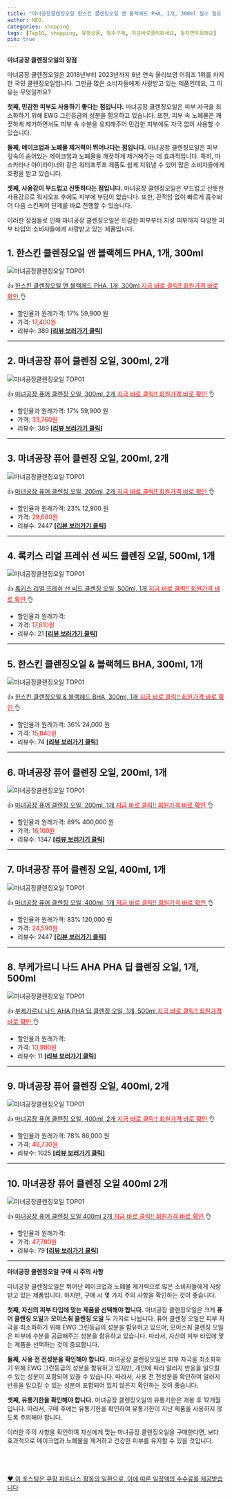 ```yaml
---
title: "마녀공장클렌징오일 한스킨 클렌징오일 앤 블랙헤드 PHA, 1개, 300ml 필수 필요 추천 제품 비교 최저 가격 비교 장점 구매 후기 구매평"
author: NEO.
categories: shopping
tags: [Top10, shopping, 유행상품, 필수구매, 지금바로클릭하세요, 놓치면후회해요]
pin: true
---
```

**마녀공장 클렌징오일의 장점**

마녀공장 클렌징오일은 2018년부터 2023년까지 6년 연속 올리브영 어워즈 1위를 차지한 국민 클렌징오일입니다. 그만큼 많은 소비자들에게 사랑받고 있는 제품인데요, 그 이유는 무엇일까요?

**첫째, 민감한 피부도 사용하기 좋다는 점입니다.** 마녀공장 클렌징오일은 피부 자극을 최소화하기 위해 EWG 그린등급의 성분을 함유하고 있습니다. 또한, 피부 속 노폐물은 깨끗하게 제거하면서도 피부 속 수분을 유지해주어 민감한 피부에도 자극 없이 사용할 수 있습니다.

**둘째, 메이크업과 노폐물 제거력이 뛰어나다는 점입니다.** 마녀공장 클렌징오일은 피부 깊숙이 숨어있는 메이크업과 노폐물을 깨끗하게 제거해주는 데 효과적입니다. 특히, 마스카라나 아이라이너와 같은 워터프루프 제품도 쉽게 지워낼 수 있어 많은 소비자들에게 호평을 받고 있습니다.

**셋째, 사용감이 부드럽고 산뜻하다는 점입니다.** 마녀공장 클렌징오일은 부드럽고 산뜻한 사용감으로 워시오프 후에도 피부에 부담이 없습니다. 또한, 끈적임 없이 빠르게 흡수되어 다음 스킨케어 단계를 바로 진행할 수 있습니다.

이러한 장점들로 인해 마녀공장 클렌징오일은 민감한 피부부터 지성 피부까지 다양한 피부 타입의 소비자들에게 사랑받고 있는 제품입니다.

   

## 1. 한스킨 클렌징오일 앤 블랙헤드 PHA, 1개, 300ml

![마녀공장클렌징오일 TOP01](https://thumbnail6.coupangcdn.com/thumbnails/remote/490x490ex/image/retail/images/322211253187123-b9b85b8d-c035-4756-8d0b-a999f0309aa0.jpg)


👍 [한스킨 클렌징오일 앤 블랙헤드 PHA, 1개, 300ml <font color=red> 지금 바로 클릭!! 회원가격 바로 확인 </font> ](https://link.coupang.com/re/AFFSDP?lptag=AF3617701&subid=GithubCoopas&pageKey=7549485231&traceid=V0-153&itemId=19864385899&vendorItemId=3136494839) 👌 


- 할인율과 원래가격: 17%  59,900   원
- 가격: <span style='color:red'>17,400원</span>
- 리뷰수: 389  [**[리뷰 보러가기 클릭]**](https://link.coupang.com/re/AFFSDP?lptag=AF3617701&subid=GithubCoopas&pageKey=7549485231&traceid=V0-153&itemId=19864385899&vendorItemId=3136494839)

---


   

## 2. 마녀공장 퓨어 클렌징 오일, 300ml, 2개

![마녀공장클렌징오일 TOP01](https://thumbnail10.coupangcdn.com/thumbnails/remote/490x490ex/image/vendor_inventory/ab91/a214d0e4cc1e34047f57356ddc3ee5687314fa69f018595ce4a54673f3ba.png)


👍 [마녀공장 퓨어 클렌징 오일, 300ml, 2개 <font color=red> 지금 바로 클릭!! 회원가격 바로 확인 </font> ](https://link.coupang.com/re/AFFSDP?lptag=AF3617701&subid=GithubCoopas&pageKey=6165729062&traceid=V0-153&itemId=19516995922&vendorItemId=87933523229) 👌 


- 할인율과 원래가격: 17%  59,900   원
- 가격: <span style='color:red'>33,760원</span>
- 리뷰수: 389  [**[리뷰 보러가기 클릭]**](https://link.coupang.com/re/AFFSDP?lptag=AF3617701&subid=GithubCoopas&pageKey=6165729062&traceid=V0-153&itemId=19516995922&vendorItemId=87933523229)

---


   

## 3. 마녀공장 퓨어 클렌징 오일, 200ml, 2개

![마녀공장클렌징오일 TOP01](https://thumbnail9.coupangcdn.com/thumbnails/remote/490x490ex/image/vendor_inventory/6903/eda1e41aaa3db498857b5302ae973133dae5236f0456eb14c3161107129e.jpg)


👍 [마녀공장 퓨어 클렌징 오일, 200ml, 2개 <font color=red> 지금 바로 클릭!! 회원가격 바로 확인 </font> ](https://link.coupang.com/re/AFFSDP?lptag=AF3617701&subid=GithubCoopas&pageKey=6165729062&traceid=V0-153&itemId=18708349076&vendorItemId=87839714200) 👌 


- 할인율과 원래가격: 23%  12,900   원
- 가격: <span style='color:red'>29,680원</span>
- 리뷰수: 2447  [**[리뷰 보러가기 클릭]**](https://link.coupang.com/re/AFFSDP?lptag=AF3617701&subid=GithubCoopas&pageKey=6165729062&traceid=V0-153&itemId=18708349076&vendorItemId=87839714200)

---


   

## 4. 록키스 리얼 프레쉬 선 씨드 클렌징 오일, 500ml, 1개

![마녀공장클렌징오일 TOP01](https://thumbnail7.coupangcdn.com/thumbnails/remote/490x490ex/image/vendor_inventory/c2da/3d4a39a5106dadaa07da490ae35cf2f63c10be6dfa0ae4d4347dfe3e4b83.jpg)


👍 [록키스 리얼 프레쉬 선 씨드 클렌징 오일, 500ml, 1개 <font color=red> 지금 바로 클릭!! 회원가격 바로 확인 </font> ](https://link.coupang.com/re/AFFSDP?lptag=AF3617701&subid=GithubCoopas&pageKey=5011421338&traceid=V0-153&itemId=6708783279&vendorItemId=85057597727) 👌 


- 할인율과 원래가격: 
- 가격: <span style='color:red'>17,810원</span>
- 리뷰수: 21  [**[리뷰 보러가기 클릭]**](https://link.coupang.com/re/AFFSDP?lptag=AF3617701&subid=GithubCoopas&pageKey=5011421338&traceid=V0-153&itemId=6708783279&vendorItemId=85057597727)

---


   

## 5. 한스킨 클렌징오일 & 블랙헤드 BHA, 300ml, 1개

![마녀공장클렌징오일 TOP01](https://thumbnail8.coupangcdn.com/thumbnails/remote/490x490ex/image/retail/images/2888946269395389-e93d4b0f-9eb8-415f-baca-99cc80797652.jpg)


👍 [한스킨 클렌징오일 & 블랙헤드 BHA, 300ml, 1개 <font color=red> 지금 바로 클릭!! 회원가격 바로 확인 </font> ](https://link.coupang.com/re/AFFSDP?lptag=AF3617701&subid=GithubCoopas&pageKey=5547480247&traceid=V0-153&itemId=8755223337&vendorItemId=3136494841) 👌 


- 할인율과 원래가격: 36%  24,000   원
- 가격: <span style='color:red'>15,840원</span>
- 리뷰수: 74  [**[리뷰 보러가기 클릭]**](https://link.coupang.com/re/AFFSDP?lptag=AF3617701&subid=GithubCoopas&pageKey=5547480247&traceid=V0-153&itemId=8755223337&vendorItemId=3136494841)

---


   

## 6. 마녀공장 퓨어 클렌징 오일, 200ml, 1개

![마녀공장클렌징오일 TOP01](https://thumbnail6.coupangcdn.com/thumbnails/remote/490x490ex/image/vendor_inventory/66c6/d5046e847e51ced47936288fa0d611b693eb2f63b480c175b7f17caa41d8.jpg)


👍 [마녀공장 퓨어 클렌징 오일, 200ml, 1개 <font color=red> 지금 바로 클릭!! 회원가격 바로 확인 </font> ](https://link.coupang.com/re/AFFSDP?lptag=AF3617701&subid=GithubCoopas&pageKey=6165729062&traceid=V0-153&itemId=19690825270&vendorItemId=87968107698) 👌 


- 할인율과 원래가격: 89%  400,000   원
- 가격: <span style='color:red'>16,100원</span>
- 리뷰수: 1347  [**[리뷰 보러가기 클릭]**](https://link.coupang.com/re/AFFSDP?lptag=AF3617701&subid=GithubCoopas&pageKey=6165729062&traceid=V0-153&itemId=19690825270&vendorItemId=87968107698)

---


   

## 7. 마녀공장 퓨어 클렌징 오일, 400ml, 1개

![마녀공장클렌징오일 TOP01](https://thumbnail8.coupangcdn.com/thumbnails/remote/490x490ex/image/vendor_inventory/2d5c/69b838e948afda9c79e406975e215860106a8bc5dd578a5ed145f2ee80d0.png)


👍 [마녀공장 퓨어 클렌징 오일, 400ml, 1개 <font color=red> 지금 바로 클릭!! 회원가격 바로 확인 </font> ](https://link.coupang.com/re/AFFSDP?lptag=AF3617701&subid=GithubCoopas&pageKey=6165729062&traceid=V0-153&itemId=16835959774&vendorItemId=87099143462) 👌 


- 할인율과 원래가격: 83%  120,000   원
- 가격: <span style='color:red'>24,590원</span>
- 리뷰수: 2447  [**[리뷰 보러가기 클릭]**](https://link.coupang.com/re/AFFSDP?lptag=AF3617701&subid=GithubCoopas&pageKey=6165729062&traceid=V0-153&itemId=16835959774&vendorItemId=87099143462)

---


   

## 8. 부케가르니 나드 AHA PHA 딥 클렌징 오일, 1개, 500ml

![마녀공장클렌징오일 TOP01](https://thumbnail8.coupangcdn.com/thumbnails/remote/490x490ex/image/retail/images/7241698839162038-bee7ca56-bff9-4dfa-b7dc-cd1388cc6099.jpg)


👍 [부케가르니 나드 AHA PHA 딥 클렌징 오일, 1개, 500ml <font color=red> 지금 바로 클릭!! 회원가격 바로 확인 </font> ](https://link.coupang.com/re/AFFSDP?lptag=AF3617701&subid=GithubCoopas&pageKey=7185632987&traceid=V0-153&itemId=11630537554&vendorItemId=78905144352) 👌 


- 할인율과 원래가격: 
- 가격: <span style='color:red'>13,900원</span>
- 리뷰수: 11  [**[리뷰 보러가기 클릭]**](https://link.coupang.com/re/AFFSDP?lptag=AF3617701&subid=GithubCoopas&pageKey=7185632987&traceid=V0-153&itemId=11630537554&vendorItemId=78905144352)

---


   

## 9. 마녀공장 퓨어 클렌징 오일, 400ml, 2개

![마녀공장클렌징오일 TOP01](https://thumbnail10.coupangcdn.com/thumbnails/remote/490x490ex/image/vendor_inventory/22ac/b458a635cdb7a0939a66cb4b895757380f84453faa1df02ef911a3003f56.png)


👍 [마녀공장 퓨어 클렌징 오일, 400ml, 2개 <font color=red> 지금 바로 클릭!! 회원가격 바로 확인 </font> ](https://link.coupang.com/re/AFFSDP?lptag=AF3617701&subid=GithubCoopas&pageKey=6165729062&traceid=V0-153&itemId=8661397556&vendorItemId=86885980539) 👌 


- 할인율과 원래가격: 78%  86,000   원
- 가격: <span style='color:red'>48,730원</span>
- 리뷰수: 1025  [**[리뷰 보러가기 클릭]**](https://link.coupang.com/re/AFFSDP?lptag=AF3617701&subid=GithubCoopas&pageKey=6165729062&traceid=V0-153&itemId=8661397556&vendorItemId=86885980539)

---


   

## 10. 마녀공장 퓨어 클렌징 오일 400ml 2개

![마녀공장클렌징오일 TOP01](https://thumbnail8.coupangcdn.com/thumbnails/remote/490x490ex/image/vendor_inventory/71a4/7071e58f4ba6941b4062d09fd9edb05a2708f7e8152f25e4027d43da16f6.png)


👍 [마녀공장 퓨어 클렌징 오일 400ml 2개 <font color=red> 지금 바로 클릭!! 회원가격 바로 확인 </font> ](https://link.coupang.com/re/AFFSDP?lptag=AF3617701&subid=GithubCoopas&pageKey=7508280151&traceid=V0-153&itemId=19668056087&vendorItemId=87889295375) 👌 


- 할인율과 원래가격: 
- 가격: <span style='color:red'>47,780원</span>
- 리뷰수: 79  [**[리뷰 보러가기 클릭]**](https://link.coupang.com/re/AFFSDP?lptag=AF3617701&subid=GithubCoopas&pageKey=7508280151&traceid=V0-153&itemId=19668056087&vendorItemId=87889295375)

---
**마녀공장 클렌징오일 구매 시 주의 사항**

마녀공장 클렌징오일은 뛰어난 메이크업과 노폐물 제거력으로 많은 소비자들에게 사랑받고 있는 제품입니다. 하지만, 구매 시 몇 가지 주의 사항을 확인하는 것이 좋습니다.

**첫째, 자신의 피부 타입에 맞는 제품을 선택해야 합니다.** 마녀공장 클렌징오일은 크게 **퓨어 클렌징 오일**과 **모이스춰 클렌징 오일** 두 가지로 나뉩니다. 퓨어 클렌징 오일은 피부 자극을 최소화하기 위해 EWG 그린등급의 성분을 함유하고 있으며, 모이스춰 클렌징 오일은 피부에 수분을 공급해주는 성분을 함유하고 있습니다. 따라서, 자신의 피부 타입에 맞는 제품을 선택하는 것이 중요합니다.

**둘째, 사용 전 전성분을 확인해야 합니다.** 마녀공장 클렌징오일은 피부 자극을 최소화하기 위해 EWG 그린등급의 성분을 함유하고 있지만, 개인에 따라 알러지 반응을 일으킬 수 있는 성분이 포함되어 있을 수 있습니다. 따라서, 사용 전 전성분을 확인하여 알러지 반응을 일으킬 수 있는 성분이 포함되어 있지 않은지 확인하는 것이 좋습니다.

**셋째, 유통기한을 확인해야 합니다.** 마녀공장 클렌징오일의 유통기한은 개봉 후 12개월입니다. 따라서, 구매 후에는 유통기한을 확인하여 유통기한이 지난 제품을 사용하지 않도록 주의해야 합니다.

이러한 주의 사항을 확인하여 자신에게 맞는 마녀공장 클렌징오일을 구매한다면, 보다 효과적으로 메이크업과 노폐물을 제거하고 건강한 피부를 유지할 수 있을 것입니다.<br><br><br><br><br> [ ❤  이 포스팅은 쿠팡 파트너스 활동의 일환으로, 이에 따른 일정액의 수수료를 제공받습니다](https://link.coupang.com/a/bcEFyh)